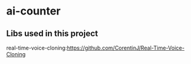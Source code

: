 # ai-counter

## Libs used in this project
real-time-voice-cloning:https://github.com/CorentinJ/Real-Time-Voice-Cloning

